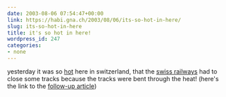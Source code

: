 ```yaml
---
date: 2003-08-06 07:54:47+00:00
link: https://habi.gna.ch/2003/08/06/its-so-hot-in-here/
slug: its-so-hot-in-here
title: it's so hot in here!
wordpress_id: 247
categories:
- none
---
```


yesterday it was so [hot](http://espace.ch/newsticker/brd121_20030805193427.xml.html) here in switzerland, that the [swiss railways](http://www.sbb.ch/) had to close some tracks because the tracks were bent through the heat!
(here's the link to the [follow-up article](http://espace.ch/newsticker/brd014_20030806065857.xml.html))
